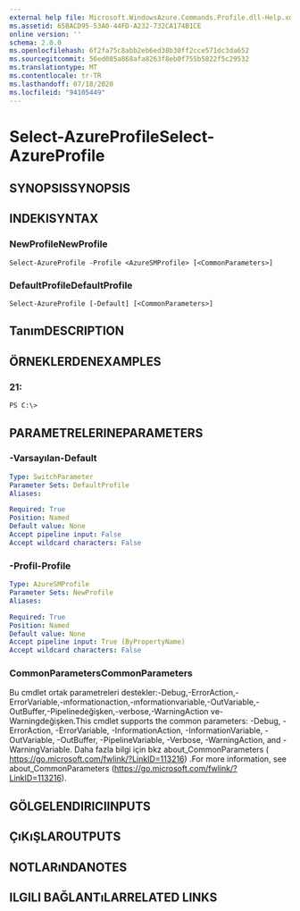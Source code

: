 ```yaml
---
external help file: Microsoft.WindowsAzure.Commands.Profile.dll-Help.xml
ms.assetid: 65BACD95-53A0-44FD-A232-732CA174B1CE
online version: ''
schema: 2.0.0
ms.openlocfilehash: 6f2fa75c8abb2eb6ed38b30ff2cce571dc3da652
ms.sourcegitcommit: 56ed085a868afa8263f8eb0f755b5822f5c29532
ms.translationtype: MT
ms.contentlocale: tr-TR
ms.lasthandoff: 07/18/2020
ms.locfileid: "94105449"
---
```

# <span data-ttu-id="a76e1-101">Select-AzureProfile</span><span class="sxs-lookup"><span data-stu-id="a76e1-101">Select-AzureProfile</span></span>

## <span data-ttu-id="a76e1-102">SYNOPSIS</span><span class="sxs-lookup"><span data-stu-id="a76e1-102">SYNOPSIS</span></span>

## <span data-ttu-id="a76e1-103">INDEKI</span><span class="sxs-lookup"><span data-stu-id="a76e1-103">SYNTAX</span></span>

### <span data-ttu-id="a76e1-104">NewProfile</span><span class="sxs-lookup"><span data-stu-id="a76e1-104">NewProfile</span></span>
```
Select-AzureProfile -Profile <AzureSMProfile> [<CommonParameters>]
```

### <span data-ttu-id="a76e1-105">DefaultProfile</span><span class="sxs-lookup"><span data-stu-id="a76e1-105">DefaultProfile</span></span>
```
Select-AzureProfile [-Default] [<CommonParameters>]
```

## <span data-ttu-id="a76e1-106">Tanım</span><span class="sxs-lookup"><span data-stu-id="a76e1-106">DESCRIPTION</span></span>

## <span data-ttu-id="a76e1-107">ÖRNEKLERDEN</span><span class="sxs-lookup"><span data-stu-id="a76e1-107">EXAMPLES</span></span>

### <span data-ttu-id="a76e1-108">2</span><span class="sxs-lookup"><span data-stu-id="a76e1-108">1:</span></span>
```
PS C:\>
```

## <span data-ttu-id="a76e1-109">PARAMETRELERINE</span><span class="sxs-lookup"><span data-stu-id="a76e1-109">PARAMETERS</span></span>

### <span data-ttu-id="a76e1-110">-Varsayılan</span><span class="sxs-lookup"><span data-stu-id="a76e1-110">-Default</span></span>
```yaml
Type: SwitchParameter
Parameter Sets: DefaultProfile
Aliases: 

Required: True
Position: Named
Default value: None
Accept pipeline input: False
Accept wildcard characters: False
```

### <span data-ttu-id="a76e1-111">-Profil</span><span class="sxs-lookup"><span data-stu-id="a76e1-111">-Profile</span></span>
```yaml
Type: AzureSMProfile
Parameter Sets: NewProfile
Aliases: 

Required: True
Position: Named
Default value: None
Accept pipeline input: True (ByPropertyName)
Accept wildcard characters: False
```

### <span data-ttu-id="a76e1-112">CommonParameters</span><span class="sxs-lookup"><span data-stu-id="a76e1-112">CommonParameters</span></span>
<span data-ttu-id="a76e1-113">Bu cmdlet ortak parametreleri destekler:-Debug,-ErrorAction,-ErrorVariable,-ınformationaction,-ınformationvariable,-OutVariable,-OutBuffer,-Pipelinedeğişken,-verbose,-WarningAction ve-Warningdeğişken.</span><span class="sxs-lookup"><span data-stu-id="a76e1-113">This cmdlet supports the common parameters: -Debug, -ErrorAction, -ErrorVariable, -InformationAction, -InformationVariable, -OutVariable, -OutBuffer, -PipelineVariable, -Verbose, -WarningAction, and -WarningVariable.</span></span> <span data-ttu-id="a76e1-114">Daha fazla bilgi için bkz about_CommonParameters ( https://go.microsoft.com/fwlink/?LinkID=113216) .</span><span class="sxs-lookup"><span data-stu-id="a76e1-114">For more information, see about_CommonParameters (https://go.microsoft.com/fwlink/?LinkID=113216).</span></span>

## <span data-ttu-id="a76e1-115">GÖLGELENDIRICI</span><span class="sxs-lookup"><span data-stu-id="a76e1-115">INPUTS</span></span>

## <span data-ttu-id="a76e1-116">ÇıKıŞLAR</span><span class="sxs-lookup"><span data-stu-id="a76e1-116">OUTPUTS</span></span>

## <span data-ttu-id="a76e1-117">NOTLARıNDA</span><span class="sxs-lookup"><span data-stu-id="a76e1-117">NOTES</span></span>

## <span data-ttu-id="a76e1-118">ILGILI BAĞLANTıLAR</span><span class="sxs-lookup"><span data-stu-id="a76e1-118">RELATED LINKS</span></span>

